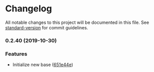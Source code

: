 # Changelog

All notable changes to this project will be documented in this file. See [standard-version](https://github.com/conventional-changelog/standard-version) for commit guidelines.

### 0.2.40 (2019-10-30)


### Features

* Initialize new base ([651e44e](https://github.com/jazztong/create-serverless-app/commit/651e44ecc90ed3b8195b8300cf053667885c8bb7))

